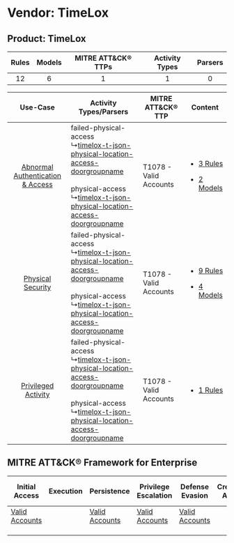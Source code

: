 Vendor: TimeLox
===============
Product: TimeLox
----------------
| Rules | Models | MITRE ATT&CK® TTPs | Activity Types | Parsers |
|:-----:|:------:|:------------------:|:--------------:|:-------:|
|  12   |   6    |         1          |       1        |    0    |

|    Use-Case    | Activity Types/Parsers    | MITRE ATT&CK® TTP          | Content    |
|:----:| ---- | ---- | ---- |
| [Abnormal Authentication & Access](../../../UseCases/uc_abnormal_authentication_&_access.md) |  failed-physical-access<br> ↳[timelox-t-json-physical-location-access-doorgroupname](Ps/pC_timeloxtjsonphysicallocationaccessdoorgroupname.md)<br><br> physical-access<br> ↳[timelox-t-json-physical-location-access-doorgroupname](Ps/pC_timeloxtjsonphysicallocationaccessdoorgroupname.md)<br> | T1078 - Valid Accounts<br> | [<ul><li>3 Rules</li></ul><ul><li>2 Models</li></ul>](RM/r_m_timelox_timelox_Abnormal_Authentication_&_Access.md) |
|    [Physical Security](../../../UseCases/uc_physical_security.md)    |  failed-physical-access<br> ↳[timelox-t-json-physical-location-access-doorgroupname](Ps/pC_timeloxtjsonphysicallocationaccessdoorgroupname.md)<br><br> physical-access<br> ↳[timelox-t-json-physical-location-access-doorgroupname](Ps/pC_timeloxtjsonphysicallocationaccessdoorgroupname.md)<br> | T1078 - Valid Accounts<br> | [<ul><li>9 Rules</li></ul><ul><li>4 Models</li></ul>](RM/r_m_timelox_timelox_Physical_Security.md)    |
|    [Privileged Activity](../../../UseCases/uc_privileged_activity.md)    |  failed-physical-access<br> ↳[timelox-t-json-physical-location-access-doorgroupname](Ps/pC_timeloxtjsonphysicallocationaccessdoorgroupname.md)<br><br> physical-access<br> ↳[timelox-t-json-physical-location-access-doorgroupname](Ps/pC_timeloxtjsonphysicallocationaccessdoorgroupname.md)<br> | T1078 - Valid Accounts<br> | [<ul><li>1 Rules</li></ul>](RM/r_m_timelox_timelox_Privileged_Activity.md)    |

MITRE ATT&CK® Framework for Enterprise
--------------------------------------
| Initial Access                                                      | Execution | Persistence                                                         | Privilege Escalation                                                | Defense Evasion                                                     | Credential Access | Discovery | Lateral Movement | Collection | Command and Control | Exfiltration | Impact |
| ------------------------------------------------------------------- | --------- | ------------------------------------------------------------------- | ------------------------------------------------------------------- | ------------------------------------------------------------------- | ----------------- | --------- | ---------------- | ---------- | ------------------- | ------------ | ------ |
| [Valid Accounts](https://attack.mitre.org/techniques/T1078)<br><br> |           | [Valid Accounts](https://attack.mitre.org/techniques/T1078)<br><br> | [Valid Accounts](https://attack.mitre.org/techniques/T1078)<br><br> | [Valid Accounts](https://attack.mitre.org/techniques/T1078)<br><br> |                   |           |                  |            |                     |              |        |